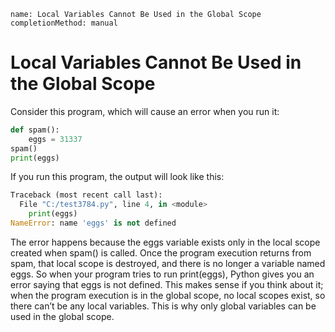```ngMeta
name: Local Variables Cannot Be Used in the Global Scope
completionMethod: manual
```
# Local Variables Cannot Be Used in the Global Scope
Consider this program, which will cause an error when you run it:

```python
def spam():
    eggs = 31337
spam()
print(eggs)
```
If you run this program, the output will look like this:

```python
Traceback (most recent call last):
  File "C:/test3784.py", line 4, in <module>
    print(eggs)
NameError: name 'eggs' is not defined
```
The error happens because the eggs variable exists only in the local scope created when spam() is called. Once the program execution returns from spam, that local scope is destroyed, and there is no longer a variable named eggs. So when your program tries to run print(eggs), Python gives you an error saying that eggs is not defined. This makes sense if you think about it; when the program execution is in the global scope, no local scopes exist, so there can’t be any local variables. This is why only global variables can be used in the global scope.